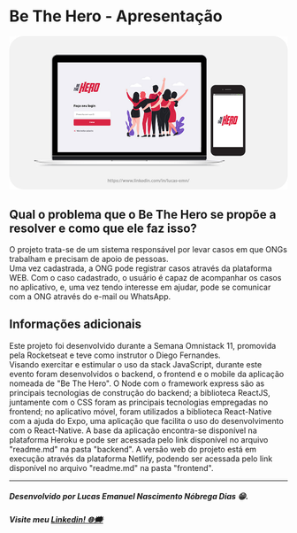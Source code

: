 # Be The Hero - Apresentação

![Apresentação: versão web e mobile](https://raw.githubusercontent.com/lucasemn1/be-the-hero/master/apresentacao.jpg)

## Qual o problema que o Be The Hero se propõe a resolver e como que ele faz isso?

<div>
    O projeto trata-se de um sistema responsável por levar casos em que ONGs trabalham e precisam de apoio de pessoas.<br/>
    Uma vez cadastrada, a ONG pode registrar casos através da plataforma WEB. Com o caso cadastrado, o usuário é capaz de acompanhar os casos no aplicativo, e, uma vez tendo interesse em ajudar, pode se comunicar com a ONG através do e-mail ou WhatsApp.
</div>

## Informações adicionais

<div>
    Este projeto foi desenvolvido durante a Semana Omnistack 11, promovida pela Rocketseat e teve como instrutor o Diego Fernandes.<br/>
    Visando exercitar e estimular o uso da stack JavaScript, durante este evento foram desenvolvidos o backend, o frontend e o mobile da aplicação nomeada de "Be The Hero". O Node com o framework express são as principais tecnologias de construção do backend; a biblioteca ReactJS, juntamente com o CSS foram as principais tecnologias empregadas no frontend; no aplicativo móvel, foram utilizados a biblioteca React-Native com a ajuda do Expo, uma aplicação que facilita o uso do desenvolvimento com o React-Native.
    A base da aplicação encontra-se disponível na plataforma Heroku e pode ser acessada pelo link disponível no arquivo "readme.md" na pasta "backend". A versão web do projeto está em execução através da plataforma Netlify, podendo ser acessada pelo link disponível no arquivo "readme.md" na pasta "frontend".
</div>

<hr/>

##### Desenvolvido por Lucas Emanuel Nascimento Nóbrega Dias 😁.
##### Visite meu [Linkedin! 🌐🗯](https://www.linkedin.com/in/lucas-emn/) 
